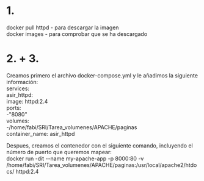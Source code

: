 # 1.
docker pull httpd   -  para descargar la imagen  
docker images    -    para comprobar que se ha descargado  
# 2. + 3.
Creamos primero el archivo docker-compose.yml y le añadimos la siguiente información:  
services:    
asir_httpd:  
image: httpd:2.4  
ports:  
-"8080"  
volumes:  
-/home/fabi/SRI/Tarea_volumenes/APACHE/paginas  
container_name: asir_httpd  

Despues, creamos el contenedor con el siguiente comando, incluyendo el número de puerto que queremos mapear:  
docker run -dit --name my-apache-app -p 8000:80 -v /home/fabi/SRI/Tarea_volumenes/APACHE/paginas:/usr/local/apache2/htdocs/ httpd:2.4
